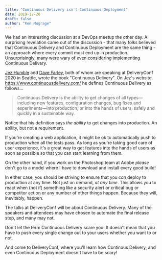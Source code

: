 ```yaml
---
title: "Continuous Delivery isn't Continuous Deployment"
date: 2019-12-20
draft: false
author: "Ken Mugrage"
---
```


We had an interesting discussion at a DevOps meetup the other day. A surprising revelation came out of the discussion - that many folks believed that Continuous Delivery and Continuous Deployment are the same thing - an approach where every commit must end up in production. Unsurprisingly, many were wary of even considering implementing Continuous Delivery. 

[Jez Humble](/speakers/jez-humble/) and [Dave Farley](/speakers/dave-farley/), both of whom are speaking at DeliveryConf 2020 in Seattle, wrote the book "Continuous Delivery". On Jez's website, https://www.continuousdelivery.com/ he defines Continuous Delivery as follows...

> Continuous Delivery is the ability to get changes of all types—including new features, configuration changes, bug fixes and experiments—into production, or into the hands of users, safely and quickly in a sustainable way.

Notice that his definition says *the ability* to get changes into production. An ability, but not a requirement.  

If you're creating a web application, it might be ok to automatically push to production when all the tests pass. As long as you're taking good care of user experience, it's a great way to get features into the hands of users as soon as possible so that you can start learning from them.

On the other hand, if you work on the Photoshop team at Adobe *please* don't go to a model where I have to download and install every good build!

In either case, you should be striving to ensure that you *can* deploy to production at any time. Not just on demand, *at any time*. This allows you to react when (not if) something like a security alert or critical bug or competitor action or any number of other things happen. Because they will, inevitably, happen. 

The talks at DeliveryConf will be about Continuous Delivery. Many of the speakers and attendees may have chosen to automate the final release step, and many may not. 

Don't let the term Continuous Delivery scare you. It doesn't mean that you have to push every single change out to your users whether you want  to or not. 

And come to DeliveryConf, where you'll learn how Continous Delivery, and even Continuous Deployment doesn't have to be scary!

